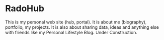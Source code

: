 # RadoHub
This is my personal web site (hub, portal). It is about me (biography), portfolio, my projects. It is also about sharing data, ideas and anything else with friends like my Personal Lifestyle Blog. Under Construction.
